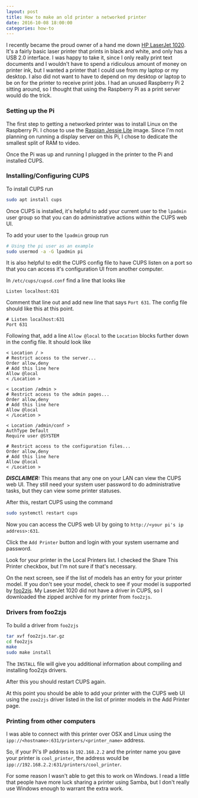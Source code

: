 ```yaml
---
layout: post
title: How to make an old printer a networked printer
date: 2016-10-08 18:00:00
categories: how-to
---
```


I recently became the proud owner of a hand me down [HP LaserJet 1020](http://support.hp.com/us-en/product/HP-LaserJet-1020-Printer-series/439423). It's a fairly basic laser printer that prints in black and white, and only has a USB 2.0 interface. I was happy to take it, since I only really print text documents and I wouldn't have to spend a ridiculous amount of money on printer ink, but I wanted a printer that I could use from my laptop or my desktop. I also did not want to have to depend on my desktop or laptop to be on for the printer to receive print jobs. I had an unused Raspberry Pi 2 sitting around, so I thought that using the Raspberry Pi as a print server would do the trick.

### Setting up the Pi

The first step to getting a networked printer was to install Linux on the Raspberry Pi. I chose to use the [Raspian Jessie Lite](https://www.raspberrypi.org/downloads/raspbian/) image. Since I'm not planning on running a display server on this Pi, I chose to dedicate the smallest split of RAM to video.

Once the Pi was up and running I plugged in the printer to the Pi and installed CUPS.

### Installing/Configuring CUPS

To install CUPS run

~~~ sh
sudo apt install cups
~~~

Once CUPS is installed, it's helpful to add your current user to the `lpadmin` user group so that you can do administrative actions within the CUPS web UI.

To add your user to the `lpadmin` group run

~~~ sh
# Using the pi user as an example
sudo usermod -a -G lpadmin pi
~~~

It is also helpful to edit the CUPS config file to have CUPS listen on a port so that you can access it's configuration UI from another computer.

In `/etc/cups/cupsd.conf` find a line that looks like

~~~
Listen localhost:631
~~~

Comment that line out and add new line that says `Port 631`. The config file should like this at this point.

~~~
# Listen localhost:631
Port 631
~~~

Following that, add a line `Allow @local` to the `Location` blocks further down in the config file. It should look like

~~~
< Location / >
# Restrict access to the server...
Order allow,deny
# Add this line here
Allow @local
< /Location >

< Location /admin >
# Restrict access to the admin pages...
Order allow,deny
# Add this line here
Allow @local
< /Location >

< Location /admin/conf >
AuthType Default
Require user @SYSTEM

# Restrict access to the configuration files...
Order allow,deny
# Add this line here
Allow @local
< /Location >
~~~

**_DISCLAIMER:_** This means that any one on your LAN can view the CUPS web UI. They still need your system user password to do administrative tasks, but they can view some printer statuses.

After this, restart CUPS using the command

~~~ sh
sudo systemctl restart cups
~~~

Now you can access the CUPS web UI by going to `http://<your pi's ip address>:631`.

Click the `Add Printer` button and login with your system username and password.

Look for your printer in the Local Printers list. I checked the Share This Printer checkbox, but I'm not sure if that's necessary.

On the next screen, see if the list of models has an entry for your printer model. If you don't see your model, check to see if your model is supported by [foo2zjs](http://foo2zjs.rkkda.com/). My LaserJet 1020 did not have a driver in CUPS, so I downloaded the zipped archive for my printer from `foo2zjs`.

### Drivers from foo2zjs

To build a driver from `foo2zjs`

~~~ sh
tar xvf foo2zjs.tar.gz
cd foo2zjs
make
sudo make install
~~~

The `INSTALL` file will give you additional information about compiling and installing foo2zjs drivers.

After this you should restart CUPS again.

At this point you should be able to add your printer with the CUPS web UI using the `zoo2zjs` driver listed in the list of printer models in the Add Printer page.

### Printing from other computers

I was able to connect with this printer over OSX and Linux using the `ipp://<hostname>:631/printers/<printer_name>` address.

So, if your Pi's IP address is `192.168.2.2` and the printer name you gave your printer is `cool_printer`, the address would be `ipp://192.168.2.2:631/printers/cool_printer`.

For some reason I wasn't able to get this to work on Windows. I read a little that people have more luck sharing a printer using Samba, but I don't really use Windows enough to warrant the extra work.
